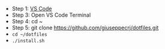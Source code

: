- Step 1: [VS Code](https://code.visualstudio.com/download)
- Step 3: Open VS Code Terminal
- Step 4: cd ~
- Step 5: git clone https://github.com/giuseppecrj/dotfiles.git
- `cd ~/dotfiles`
- `./install.sh`
